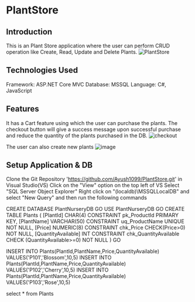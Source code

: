 # PlantStore
## Introduction
This is an Plant Store application where the user can perform CRUD operation like Create, Read, Update and Delete Plants.
![PlantStore](https://github.com/Ayush1099/PlantStore/assets/30565720/b585997b-60dd-49d2-a3cf-9731a13f157c)

## Technologies Used
Framework: ASP.NET Core MVC
Database: MSSQL
Language: C#, JavaScript

## Features
It has a Cart feature using which the user can purchase the plants. The checkout button will give a success message upon successful purchase and reduce the quantity of the plants purchased in the DB.
![checkout](https://github.com/Ayush1099/PlantStore/assets/30565720/79ec6c7b-d06f-4dd9-8c1b-ca43a6501eb6)

The user can also create new plants
![image](https://github.com/Ayush1099/PlantStore/assets/30565720/ee06e0d5-8e8f-47d5-a57b-f7e0da144e5f)

## Setup Application & DB
Clone the Git Repository 'https://github.com/Ayush1099/PlantStore.git' in Visual Studio(VS)
Click on the "View" option on the top left of VS
Select "SQL Server Object Explorer"
Right click on "(localdb)\MSSQLLocalDB" and select "New Query" and then run the following commands

CREATE DATABASE PlantNurseryDB
GO
USE PlantNurseryDB
GO
CREATE TABLE Plants
(
	[PlantId] CHAR(4) CONSTRAINT pk_ProductId PRIMARY KEY,
	[PlantName] VARCHAR(50) CONSTRAINT uq_ProductName UNIQUE NOT NULL,
	[Price] NUMERIC(8) CONSTRAINT chk_Price CHECK(Price>0) NOT NULL,
	[QuantityAvailable] INT CONSTRAINT chk_QuantityAvailable CHECK (QuantityAvailable>=0) NOT NULL
)
GO

INSERT INTO Plants(PlantId,PlantName,Price,QuantityAvailable) VALUES('P101','Blossom',10,5)
INSERT INTO Plants(PlantId,PlantName,Price,QuantityAvailable) VALUES('P102','Cherry',10,5)
INSERT INTO Plants(PlantId,PlantName,Price,QuantityAvailable) VALUES('P103','Rose',10,5)

select * from Plants
